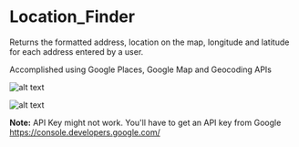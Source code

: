 # Location_Finder
Returns the formatted address, location on the map, longitude and latitude for each address entered by a user.

Accomplished using Google Places, Google Map and Geocoding APIs




![alt text](https://i.ibb.co/31LKY0F/location-finder.png "Sneek Preview")

![alt text](https://i.ibb.co/nmyvz0T/location-finder-b.png "Sneek Preview")


**Note:** API Key might not work. You'll have to get an API key from Google https://console.developers.google.com/
